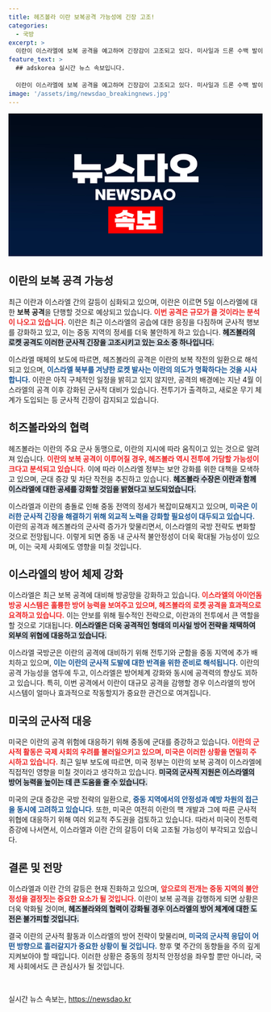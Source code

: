 ```yaml
---
title: 헤즈볼라 이란 보복공격 가능성에 긴장 고조!
categories:
  - 국방
excerpt: >
  이란이 이스라엘에 보복 공격을 예고하며 긴장감이 고조되고 있다. 미사일과 드론 수백 발이 등장할 것으로 예상되는 이란의 강력한 군사 반격이 곧 시작될 전망이다. 전쟁의 확산 가능성에 전 세계가 촉각을 곤두세우고 있다.
feature_text: >
  ## adskorea 실시간 뉴스 속보입니다.

  이란이 이스라엘에 보복 공격을 예고하며 긴장감이 고조되고 있다. 미사일과 드론 수백 발이 등장할 것으로 예상되는 이란의 강력한 군사 반격이 곧 시작될 전망이다. 전쟁의 확산 가능성에 전 세계가 촉각을 곤두세우고 있다.
image: '/assets/img/newsdao_breakingnews.jpg'
---
```


<p><img src="/assets/img/newsdao_breakingnews.jpg" alt="adskorea 속보" /></p>

<h2 data-ke-size="size26">이란의 보복 공격 가능성</h2>

<p data-ke-size="size16">최근 이란과 이스라엘 간의 갈등이 심화되고 있으며, 이란은 이르면 5일 이스라엘에 대한 <b>보복 공격</b>을 단행할 것으로 예상되고 있습니다. <b><span style="color: #ee2323;">이번 공격은 규모가 클 것이라는 분석이 나오고 있습니다.</span></b> 이란은 최근 이스라엘의 공습에 대한 응징을 다짐하며 군사적 행보를 강화하고 있고, 이는 중동 지역의 정세를 더욱 불안하게 하고 있습니다. <b><span style="background-color: #21538527;">헤즈볼라의 로켓 공격도 이러한 군사적 긴장을 고조시키고 있는 요소 중 하나입니다.</span></b></p>

<p data-ke-size="size16">이스라엘 매체의 보도에 따르면, 헤즈볼라의 공격은 이란의 보복 작전의 일환으로 해석되고 있으며, <b><span style="color: #1a5490;">이스라엘 북부를 겨냥한 로켓 발사는 이란의 의도가 명확하다는 것을 시사합니다.</span></b> 이란은 아직 구체적인 일정을 밝히고 있지 않지만, 공격의 배경에는 지난 4월 이스라엘의 공격 이후 강화된 군사적 대비가 있습니다. 전투기가 출격하고, 새로운 무기 체계가 도입되는 등 군사적 긴장이 감지되고 있습니다.</p>

<h2 data-ke-size="size26">히즈볼라와의 협력</h2>

<p data-ke-size="size16">헤즈볼라는 이란의 주요 군사 동맹으로, 이란의 지시에 따라 움직이고 있는 것으로 알려져 있습니다. <b><span style="color: #ee2323;">이란의 보복 공격이 이루어질 경우, 헤즈볼라 역시 전투에 가담할 가능성이 크다고 분석되고 있습니다.</span></b> 이에 따라 이스라엘 정부는 보안 강화를 위한 대책을 모색하고 있으며, 군대 증강 및 차단 작전을 추진하고 있습니다. <b><span style="background-color: #21538527;">헤즈볼라 수장은 이란과 함께 이스라엘에 대한 공세를 강화할 것임을 밝혔다고 보도되었습니다.</span></b></p>

<p data-ke-size="size16">이스라엘과 이란의 충돌로 인해 중동 전역의 정세가 복잡미묘해지고 있으며, <b><span style="color: #1a5490;">미국은 이러한 군사적 긴장을 해결하기 위해 외교적 노력을 강화할 필요성이 대두되고 있습니다.</span></b> 이란의 공격과 헤즈볼라의 군사력 증가가 맞물리면서, 이스라엘의 국방 전략도 변화할 것으로 전망됩니다. 이렇게 되면 중동 내 군사적 불안정성이 더욱 확대될 가능성이 있으며, 이는 국제 사회에도 영향을 미칠 것입니다.</p>

<h2 data-ke-size="size26">이스라엘의 방어 체제 강화</h2>

<p data-ke-size="size16">이스라엘은 최근 보복 공격에 대비해 방공망을 강화하고 있습니다. <b><span style="color: #ee2323;">이스라엘의 아이언돔 방공 시스템은 훌륭한 방어 능력을 보여주고 있으며, 헤즈볼라의 로켓 공격을 효과적으로 요격하고 있습니다.</span></b> 이는 안보를 위해 필수적인 전략으로, 이란과의 전투에서 큰 역할을 할 것으로 기대됩니다. <b><span style="background-color: #21538527;">이스라엘은 더욱 공격적인 형태의 미사일 방어 전략을 채택하여 외부의 위협에 대응하고 있습니다.</span></b></p>

<p data-ke-size="size16">이스라엘 국방군은 이란의 공격에 대비하기 위해 전투기와 군함을 중동 지역에 추가 배치하고 있으며, <b><span style="color: #1a5490;">이는 이란의 군사적 도발에 대한 반격을 위한 준비로 해석됩니다.</span></b> 이란의 공격 가능성을 염두에 두고, 이스라엘은 방어체계 강화와 동시에 공격력의 향상도 꾀하고 있습니다. 특히, 이번 공격에서 이란이 대규모 공격을 감행할 경우 이스라엘의 방어 시스템이 얼마나 효과적으로 작동할지가 중요한 관건으로 여겨집니다.</p>

<h2 data-ke-size="size26">미국의 군사적 대응</h2>

<p data-ke-size="size16">미국은 이란의 공격 위험에 대응하기 위해 중동에 군대를 증강하고 있습니다. <b><span style="color: #ee2323;">이란의 군사적 활동은 국제 사회의 우려를 불러일으키고 있으며, 미국은 이러한 상황을 면밀히 주시하고 있습니다.</span></b> 최근 일부 보도에 따르면, 미국 정부는 이란의 보복 공격이 이스라엘에 직접적인 영향을 미칠 것이라고 생각하고 있습니다. <b><span style="background-color: #21538527;">미국의 군사적 지원은 이스라엘의 방어 능력을 높이는 데 큰 도움을 줄 수 있습니다.</span></b></p>

<p data-ke-size="size16">미국의 군대 증강은 국방 전략의 일환으로, <b><span style="color: #1a5490;">중동 지역에서의 안정성과 예방 차원의 접근을 동시에 고려하고 있습니다.</span></b> 또한, 미국은 여전히 이란의 핵 개발과 그에 따른 군사적 위협에 대응하기 위해 여러 외교적 주도권을 검토하고 있습니다. 따라서 미국이 전투력 증강에 나서면서, 이스라엘과 이란 간의 갈등이 더욱 고조될 가능성이 부각되고 있습니다.</p>

<h2 data-ke-size="size26">결론 및 전망</h2>

<p data-ke-size="size16">이스라엘과 이란 간의 갈등은 현재 진화하고 있으며, <b><span style="color: #ee2323;">앞으로의 전개는 중동 지역의 불안정성을 결정짓는 중요한 요소가 될 것입니다.</span></b> 이란이 보복 공격을 감행하게 되면 상황은 더욱 악화될 것이며, <b><span style="background-color: #21538527;">헤즈볼라와의 협력이 강화될 경우 이스라엘의 방어 체계에 대한 도전은 불가피할 것입니다.</span></b></p>

<p data-ke-size="size16">결국 이란의 군사적 활동과 이스라엘의 방어 전략이 맞물리며, <b><span style="color: #1a5490;">미국의 군사적 응답이 어떤 방향으로 흘러갈지가 중요한 상황이 될 것입니다.</span></b> 향후 몇 주간의 동향들을 주의 깊게 지켜보아야 할 때입니다. 이러한 상황은 중동의 정치적 안정성을 좌우할 뿐만 아니라, 국제 사회에서도 큰 관심사가 될 것입니다.</p>

<p data-ke-size="size16">&nbsp;</p>
실시간 뉴스 속보는, <a href="https://newsdao.kr" rel="dofollow">https://newsdao.kr</a>


